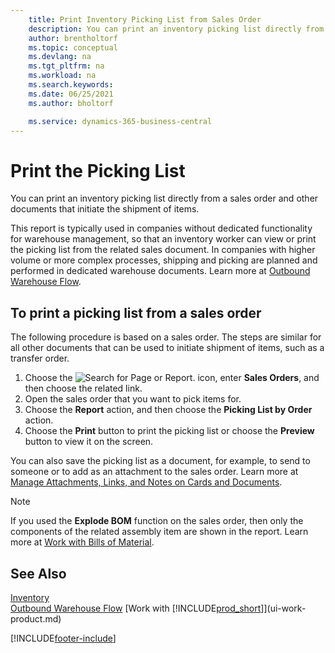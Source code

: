 ```yaml
---
    title: Print Inventory Picking List from Sales Order
    description: You can print an inventory picking list directly from a sales order, sales, invoice, and other outbound sales documents.
    author: brentholtorf
    ms.topic: conceptual
    ms.devlang: na
    ms.tgt_pltfrm: na
    ms.workload: na
    ms.search.keywords:
    ms.date: 06/25/2021
    ms.author: bholtorf

    ms.service: dynamics-365-business-central
---
```

# Print the Picking List

You can print an inventory picking list directly from a sales order and other documents that initiate the shipment of items.

This report is typically used in companies without dedicated functionality for warehouse management, so that an inventory worker can view or print the picking list from the related sales document. In companies with higher volume or more complex processes, shipping and picking are planned and performed in dedicated warehouse documents. Learn more at [Outbound Warehouse Flow](design-details-outbound-warehouse-flow.md).

## To print a picking list from a sales order

The following procedure is based on a sales order. The steps are similar for all other documents that can be used to initiate shipment of items, such as a transfer order.

1. Choose the ![Search for Page or Report.](media/ui-search/search_small.png "Search for Page or Report icon") icon, enter **Sales Orders**, and then choose the related link.  
2. Open the sales order that you want to pick items for.  
3. Choose the **Report** action, and then choose the **Picking List by Order** action.  
4. Choose the **Print** button to print the picking list or choose the **Preview** button to view it on the screen.

You can also save the picking list as a document, for example, to send to someone or to add as an attachment to the sales order. Learn more at [Manage Attachments, Links, and Notes on Cards and Documents](ui-how-add-link-to-record.md).

> [!NOTE]
> If you used the **Explode BOM** function on the sales order, then only the components of the related assembly item are shown in the report. Learn more at [Work with Bills of Material](inventory-how-work-BOMs.md).

## See Also

[Inventory](inventory-manage-inventory.md)  
[Outbound Warehouse Flow](design-details-outbound-warehouse-flow.md)
[Work with [!INCLUDE[prod_short](includes/prod_short.md)]](ui-work-product.md)  

[!INCLUDE[footer-include](includes/footer-banner.md)]

